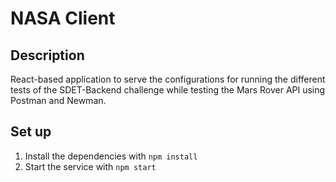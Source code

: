# NASA Client

## Description
React-based application to serve the configurations for running the different tests of the SDET-Backend challenge while testing the Mars Rover API using Postman and Newman.

## Set up
1. Install the dependencies with `npm install`
2. Start the service with `npm start` 

